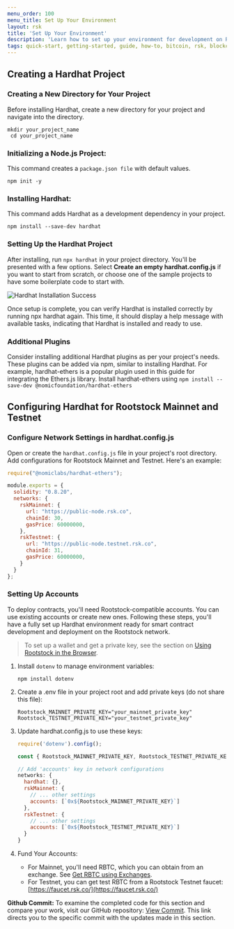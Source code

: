 ```yaml
---
menu_order: 100
menu_title: Set Up Your Environment
layout: rsk
title: 'Set Up Your Environment'
description: 'Learn how to set up your environment for development on Rootstock'
tags: quick-start, getting-started, guide, how-to, bitcoin, rsk, blockchain
---
```

## Creating a Hardhat Project

### Creating a New Directory for Your Project

Before installing Hardhat, create a new directory for your project and navigate into the directory.

```shell
mkdir your_project_name
 cd your_project_name
```

### Initializing a Node.js Project:

This command creates a `package.json file` with default values.

```shell
npm init -y
```

### Installing Hardhat:

This command adds Hardhat as a development dependency in your project.

```shell
npm install --save-dev hardhat
```

### Setting Up the Hardhat Project

After installing, run `npx hardhat` in your project directory. You'll be presented with a few options. Select **Create an empty hardhat.config.js** if you want to start from scratch, or choose one of the sample projects to have some boilerplate code to start with.

![Hardhat Installation Success](/assets/img/guides/quickstart/hardhat/install-success.png)

Once setup is complete, you can verify Hardhat is installed correctly by running npx hardhat again. This time, it should display a help message with available tasks, indicating that Hardhat is installed and ready to use.

### Additional Plugins

Consider installing additional Hardhat plugins as per your project's needs. These plugins can be added via npm, similar to installing Hardhat.
For example, hardhat-ethers is a popular plugin used in this guide for integrating the Ethers.js library.
Install hardhat-ethers using `npm install --save-dev @nomicfoundation/hardhat-ethers`

## Configuring Hardhat for Rootstock Mainnet and Testnet

### Configure Network Settings in hardhat.config.js

Open or create the `hardhat.config.js` file in your project's root directory. Add configurations for Rootstock Mainnet and Testnet. Here's an example:

```js
require("@nomiclabs/hardhat-ethers");

module.exports = {
  solidity: "0.8.20",
  networks: {
    rskMainnet: {
      url: "https://public-node.rsk.co",
      chainId: 30,
      gasPrice: 60000000,
    },
    rskTestnet: {
      url: "https://public-node.testnet.rsk.co",
      chainId: 31,
      gasPrice: 60000000,
    }
  }
};
```

### Setting Up Accounts

To deploy contracts, you'll need Rootstock-compatible accounts. You can use existing accounts or create new ones.
Following these steps, you'll have a fully set up Hardhat environment ready for smart contract development and deployment on the Rootstock network.

> To set up a wallet and get a private key, see the section on [Using Rootstock in the Browser](https://dev.rootstock.io/guides/quickstart/browser/#private-keys-and-public-keys).

1. Install `dotenv` to manage environment variables:

    ```shell
    npm install dotenv
    ```

2. Create a .env file in your project root and add private keys (do not share this file):

    ```
    Rootstock_MAINNET_PRIVATE_KEY="your_mainnet_private_key"
    Rootstock_TESTNET_PRIVATE_KEY="your_testnet_private_key"
    ```

3. Update hardhat.config.js to use these keys:

    ```js
    require('dotenv').config();

    const { Rootstock_MAINNET_PRIVATE_KEY, Rootstock_TESTNET_PRIVATE_KEY } = process.env;

    // Add 'accounts' key in network configurations
    networks: {
      hardhat: {},
      rskMainnet: {
        // ... other settings
        accounts: [`0x${Rootstock_MAINNET_PRIVATE_KEY}`]
      },
      rskTestnet: {
        // ... other settings
        accounts: [`0x${Rootstock_TESTNET_PRIVATE_KEY}`]
      }
    }
    ```

4. Fund Your Accounts:

    - For Mainnet, you'll need RBTC, which you can obtain from an exchange. See [Get RBTC using Exchanges](https://dev.rootstock.io/guides/get-crypto-on-rsk/rbtc-exchanges/).
    - For Testnet, you can get test RBTC from a Rootstock Testnet faucet: [https://faucet.rsk.co/](https://faucet.rsk.co/)

**Github Commit:** To examine the completed code for this section and compare your work, visit our GitHub repository: [View Commit](https://github.com/jesus-iov/rootstock-quick-start-guide/commit/83f32831b14a646c7812752f1b3ba60c19ed7e39). This link directs you to the specific commit with the updates made in this section.
